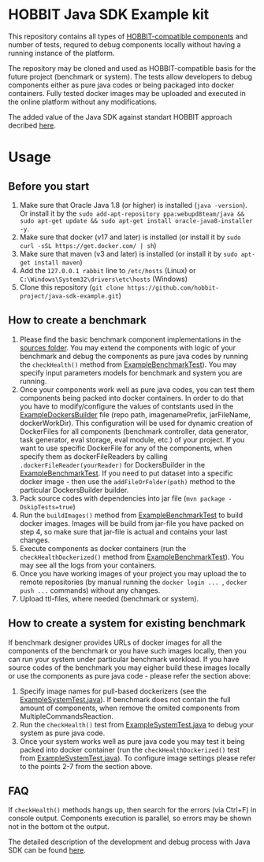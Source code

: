 # HOBBIT Java SDK Example kit

This repository contains all types of [HOBBIT-compatible components](https://github.com/hobbit-project/platform/wiki/Develop-a-benchmark-component-in-Java) and number of tests, requred to debug components locally without having a running instance of the platform.  

The repository may be cloned and used as HOBBIT-compatible basis for the future project (benchmark or system). The tests allow developers to debug components either as pure java codes or being packaged into docker containers. Fully tested docker images may be uploaded and executed in the online platform without any modifications.

The added value of the Java SDK against standart HOBBIT approach decribed [here](https://github.com/hobbit-project/java-sdk-example/blob/master/SDK_vs_Standard_Way.pdf).

# Usage
## Before you start
1) Make sure that Oracle Java 1.8 (or higher) is installed (`java -version`). Or install it by the `sudo add-apt-repository ppa:webupd8team/java && sudo apt-get update && sudo apt-get install oracle-java8-installer -y`.
2) Make sure that docker (v17 and later) is installed (or install it by `sudo curl -sSL https://get.docker.com/ | sh`)
3) Make sure that maven (v3 and later) is installed (or install it by `sudo apt-get install maven`)
4) Add the `127.0.0.1 rabbit` line to `/etc/hosts` (Linux) or `C:\Windows\System32\drivers\etc\hosts` (Windows)
5) Clone this repository (`git clone https://github.com/hobbit-project/java-sdk-example.git`)

## How to create a benchmark
1) Please find the basic benchmark component implementations in the [sources folder](https://github.com/hobbit-project/java-sdk-example/tree/master/src/main/java/org/hobbit/sdk/examples/examplebenchmark/benchmark). You may extend the components with logic of your benchmark and debug the components as pure java codes by running the `checkHealth()` method from [ExampleBenchmarkTest](https://github.com/hobbit-project/java-sdk-example/blob/master/src/test/java/org/hobbit/sdk/examples/examplebenchmark/ExampleBenchmarkTest.java)). You may specify input parameters models for benchmark and system you are running.
2) Once your components work well as pure java codes, you can test them components being packed into docker containers. In order to do that you have to modify/configure the values of contstants used in the [ExampleDockersBuilder](https://github.com/hobbit-project/java-sdk-example/blob/master/src/test/java/org/hobbit/sdk/examples/examplebenchmark/ExampleDockersBuilder.java) file (repo path, imagenamePrefix, jarFileName, dockerWorkDir). This configuration will be used for dynamic creation of DockerFiles for all components (benchmark controller, data generator, task generator, eval storage, eval module, etc.) of your project. If you want to use specific DockerFile for any of the components, when specify them as dockerFileReaders by calling `.dockerFileReader(yourReader)` for <ComponentName>DockersBuilder in the [ExampleBenchmarkTest](https://github.com/hobbit-project/java-sdk-example/blob/master/src/test/java/org/hobbit/sdk/examples/examplebenchmark/ExampleBenchmarkTest.java). If you need to put dataset into a specific docker image - then use the `addFileOrFolder(path)` method to the particular <ComponentName>DockersBuilder builder. 
3) Pack source codes with dependencies into jar file (`mvn package -DskipTests=true`)
4) Run the `buildImages()` method from [ExampleBenchmarkTest](https://github.com/hobbit-project/java-sdk-example/blob/master/src/test/java/org/hobbit/sdk/examples/examplebenchmark/ExampleBenchmarkTest.java) to build docker images. Images will be build from jar-file you have packed on step 4, so make sure that jar-file is actual and contains your last changes. 
5) Execute components as docker containers (run the `checkHealthDockerized()` method from [ExampleBenchmarkTest](https://github.com/hobbit-project/java-sdk-example/blob/master/src/test/java/org/hobbit/sdk/examples/examplebenchmark/ExampleBenchmarkTest.java)). You may see all the logs from your containers.
6) Once you have working images of your project you may upload the to remote repositories (by manual running the `docker login ... `, `docker push ...` commands) without any changes.
7) Upload ttl-files, where needed (benchmark or system).

## How to create a system for existing benchmark
If benchmark designer provides URLs of docker images for all the components of the benchmark or you have such images locally, then you can run your system under particular benchmark workload. If you have source codes of the benchmark you may eigher build these images locally or use the components as pure java code - please refer the section above: 
1) Specify image names for pull-based dockerizers (see the [ExampleSystemTest.java](https://github.com/hobbit-project/java-sdk-example/blob/master/src/test/java/org/hobbit/sdk/examples/examplebenchmark/ExampleSystemTest.java)). If benchmark does not contain the full amount of components, when remove the omited components from MultipleCommandsReaction.
2) Run the `checkHealth()` test from [ExampleSystemTest.java](https://github.com/hobbit-project/java-sdk-example/blob/master/src/test/java/org/hobbit/sdk/examples/examplebenchmark/ExampleSystemTest.java) to debug your system as pure java code. 
3) Once your system works well as pure java code you may test it being packed into docker container (run the `checkHealthDockerized()` test from [ExampleSystemTest.java](https://github.com/hobbit-project/java-sdk-example/blob/master/src/test/java/org/hobbit/sdk/examples/examplebenchmark/ExampleSystemTest.java)). To configure image settings please refer to the points 2-7 from the section above. 

## FAQ
If `checkHealth()` methods hangs up, then search for the errors (via Ctrl+F) in console output. Components execution is parallel, so errors may be shown not in the bottom ot the output.

The detailed description of the development and debug process with Java SDK can be found [here](https://github.com/hobbit-project/java-sdk).
